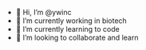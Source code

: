 - 👋 Hi, I’m @ywinc
- 👀 I’m currently working in biotech
- 🌱 I’m currently learning to code
- 💞️ I’m looking to collaborate and learn

<!---
- 📫 How to reach me ...
--->

<!---
ywinc/ywinc is a ✨ special ✨ repository because its `README.md` (this file) appears on your GitHub profile.
You can click the Preview link to take a look at your changes.
--->
